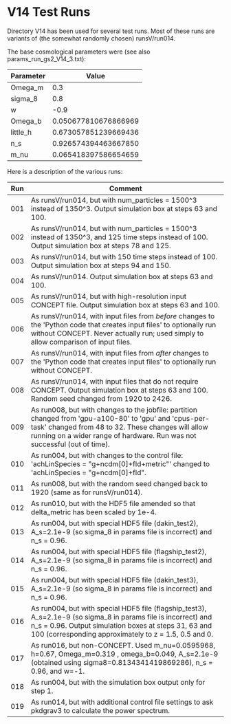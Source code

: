 # V14 Test Runs

Directory V14 has been used for several test runs. Most of these runs are variants of (the somewhat randomly chosen) runsV/run014.

The base cosmological parameters were (see also params_run_gs2_V14_3.txt):

| Parameter | Value |
| --- | --- |
| Omega_m | 0.3  |
| sigma_8 | 0.8 |
| w | -0.9 |
| Omega_b | 0.050677810676866969 |
| little_h | 0.673057851239669436 |
| n_s | 0.926574394463667850 |
| m_nu | 0.065418397586654659 |

Here is a description of the various runs:

| Run | Comment |
| --- | --- |
| 001 | As runsV/run014, but with num_particles = 1500^3 instead of 1350^3. Output simulation box at steps 63 and 100.|
| 002 | As runsV/run014, but with num_particles = 1500^3 instead of 1350^3, and 125 time steps instead of 100. Output simulation box at steps 78 and 125. |
| 003 | As runsV/run014, but with 150 time steps instead of 100. Output simulation box at steps 94 and 150. |
| 004 | As runsV/run014. Output simulation box at steps 63 and 100. |
| 005 | As runsV/run014, but with high-resolution input CONCEPT file. Output simulation box at steps 63 and 100. |
| 006 | As runsV/run014, with input files from _before_ changes to the 'Python code that creates input files' to optionally run without CONCEPT. Never actually run; used simply to allow comparison of input files. |
| 007 | As runsV/run014, with input files from _after_ changes to the 'Python code that creates input files' to optionally run without CONCEPT. |
| 008 | As runsV/run014, with input files that do not require CONCEPT. Output simulation box at steps 63 and 100. Random seed changed from 1920 to 2426. |
| 009 | As run008, but with changes to the jobfile: partition changed from 'gpu-a100-80' to 'gpu' and 'cpus-per-task' changed from 48 to 32. These changes will allow running on a wider range of hardware. Run was not successful (out of time). |
| 010 | As run004, but with changes to the control file: 'achLinSpecies    = "g+ncdm[0]+fld+metric"' changed to 'achLinSpecies    = "g+ncdm[0]+fld". |
| 011 | As run008, but with the random seed changed back to 1920 (same as for runsV/run014). |
| 012 | As run010, but with the HDF5 file amended so that delta_metric has been scaled by 1e-4. |
| 013 | As run004, but with special HDF5 file (dakin_test2), A_s=2.1e-9 (so sigma_8 in params file is incorrect) and n_s = 0.96. |
| 014 | As run004, but with special HDF5 file (flagship_test2), A_s=2.1e-9 (so sigma_8 in params file is incorrect) and n_s = 0.96. |
| 015 | As run004, but with special HDF5 file (dakin_test3), A_s=2.1e-9 (so sigma_8 in params file is incorrect) and n_s = 0.96. |
| 016 | As run004, but with special HDF5 file (flagship_test3), A_s=2.1e-9 (so sigma_8 in params file is incorrect) and n_s = 0.96. Output simulation boxes at steps 31, 63 and 100 (corresponding approximately to z = 1.5, 0.5 and 0. |
| 017 | As run016, but non-CONCEPT. Used m_nu=0.0595968, h=0.67, Omega_m=0.319 , omega_b=0.049, A_s=2.1e-9 (obtained using sigma8=0.8134341419869286), n_s = 0.96, and w=-1. |
| 018 | As run004, but with the simulation box output only for step 1. |
| 019 | As run014, but with additional control file settings to ask pkdgrav3 to calculate the power spectrum. |
